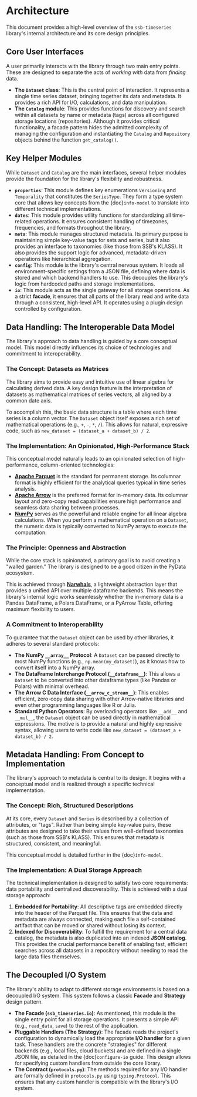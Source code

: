 # Architecture

This document provides a high-level overview of the `ssb-timeseries` library's internal architecture and its core design principles.

## Core User Interfaces

A user primarily interacts with the library through two main entry points.
These are designed to separate the acts of *working with* data from *finding* data.

-   **The `Dataset` class**: This is the central point of interaction.
    It represents a single time series dataset, bringing together its data and metadata.
    It provides a rich API for I/O, calculations, and data manipulation.
-   **The `Catalog` module**: This provides functions for discovery and search within all datasets by name or metadata (tags) across all configured storage locations (repositories).
    Although it provides critical functionality, a facade pattern hides the admitted complexity of managing the configuration and instantiating the `Catalog` and `Repository` objects behind the function `get_catalog()`.

## Key Helper Modules

While `Dataset` and `Catalog` are the main interfaces, several helper modules provide the foundation for the library's flexibility and robustness.

-   **`properties`**: This module defines key enumerations `Versioning` and `Temporality` that constitutes the `SeriesType`.
    They form a type system core that allows key concepts from the {doc}`info-model` to translate into different technical implementations.
-   **`dates`**: This module provides utility functions for standardizing all time-related operations.
    It ensures consistent handling of timezones, frequencies, and formats throughout the library.
-   **`meta`**: This module manages structured metadata.
    Its primary purpose is maintaining simple key-value tags for sets and series, but it also provides an interface to taxonomies (like those from SSB's KLASS).
    It also provides the support logic for advanced, metadata-driven operations like hierarchical aggregation.
-   **`config`**: This module is the library's central nervous system.
    It loads all environment-specific settings from a JSON file, defining where data is stored and which backend handlers to use.
    This decouples the library's logic from hardcoded paths and storage implementations.
-   **`io`**: This module acts as the single gateway for all storage operations.
    As a strict **facade**, it ensures that all parts of the library read and write data through a consistent, high-level API.
    It operates using a plugin design controlled by configuration.

## Data Handling: The Interoperable Data Model

The library's approach to data handling is guided by a core conceptual model.
This model directly influences its choice of technologies and commitment to interoperability.

### The Concept: Datasets as Matrices

The library aims to provide easy and intuitive use of linear algebra for calculating derived data.
A key design feature is the interpretation of datasets as mathematical matrices of series vectors, all aligned by a common date axis.

To accomplish this, the basic data structure is a table where each time series is a column vector.
The `Dataset` object itself exposes a rich set of mathematical operations (e.g., `+`, `-`, `*`, `/`).
This allows for natural, expressive code, such as `new_dataset = (dataset_a + dataset_b) / 2`.

### The Implementation: An Opinionated, High-Performance Stack

This conceptual model naturally leads to an opinionated selection of high-performance, column-oriented technologies:

-   **[Apache Parquet](https://parquet.apache.org/)** is the standard for permanent storage.
    Its columnar format is highly efficient for the analytical queries typical in time series analysis.
-   **[Apache Arrow](https://arrow.apache.org/)** is the preferred format for in-memory data.
    Its columnar layout and zero-copy read capabilities ensure high performance and seamless data sharing between processes.
-   **[NumPy](https://numpy.org/)** serves as the powerful and reliable engine for all linear algebra calculations.
    When you perform a mathematical operation on a `Dataset`, the numeric data is typically converted to NumPy arrays to execute the computation.

### The Principle: Openness and Abstraction

While the core stack is opinionated, a primary goal is to avoid creating a "walled garden."
The library is designed to be a good citizen in the PyData ecosystem.

This is achieved through **[Narwhals](https://narwhals-dev.github.io/narwhals/)**, a lightweight abstraction layer that provides a unified API over multiple dataframe backends.
This means the library's internal logic works seamlessly whether the in-memory data is a Pandas DataFrame, a Polars DataFrame, or a PyArrow Table, offering maximum flexibility to users.

### A Commitment to Interoperability

To guarantee that the `Dataset` object can be used by other libraries, it adheres to several standard protocols:

-   **The NumPy `__array__` Protocol**: A `Dataset` can be passed directly to most NumPy functions (e.g., `np.mean(my_dataset)`), as it knows how to convert itself into a NumPy array.
-   **The DataFrame Interchange Protocol (`__dataframe__`)**: This allows a `Dataset` to be converted into other dataframe types (like Pandas or Polars) with minimal overhead.
-   **The Arrow C Data Interface (`__arrow_c_stream__`)**: This enables efficient, zero-copy data sharing with other Arrow-native libraries and even other programming languages like R or Julia.
-   **Standard Python Operators**: By overloading operators like `__add__` and `__mul__`, the `Dataset` object can be used directly in mathematical expressions.
    The motive is to provide a natural and highly expressive syntax, allowing users to write code like `new_dataset = (dataset_a + dataset_b) / 2`.

## Metadata Handling: From Concept to Implementation

The library's approach to metadata is central to its design.
It begins with a conceptual model and is realized through a specific technical implementation.

### The Concept: Rich, Structured Descriptions

At its core, every `Dataset` and `Series` is described by a collection of attributes, or "tags".
Rather than being simple key-value pairs, these attributes are designed to take their values from well-defined taxonomies (such as those from SSB's KLASS).
This ensures that metadata is structured, consistent, and meaningful.

This conceptual model is detailed further in the {doc}`info-model`.

### The Implementation: A Dual Storage Approach

The technical implementation is designed to satisfy two core requirements: data portability and centralized discoverability.
This is achieved with a dual storage approach:

1.  **Embedded for Portability**: All descriptive tags are embedded directly into the header of the Parquet file.
    This ensures that the data and metadata are always connected, making each file a self-contained artifact that can be moved or shared without losing its context.
2.  **Indexed for Discoverability**: To fulfill the requirement for a central data catalog, the metadata is also duplicated into an indexed **JSON catalog**.
    This provides the crucial performance benefit of enabling fast, efficient searches across all datasets in a repository without needing to read the large data files themselves.

## The Decoupled I/O System

The library's ability to adapt to different storage environments is based on a decoupled I/O system.
This system follows a classic **Facade** and **Strategy** design pattern.

-   **The Facade (`ssb_timeseries.io`)**: As mentioned, this module is the single entry point for all storage operations.
    It presents a simple API (e.g., `read_data`, `save`) to the rest of the application.
-   **Pluggable Handlers (The Strategy)**: The facade reads the project's configuration to dynamically load the appropriate **I/O handler** for a given task.
    These handlers are the concrete "strategies" for different backends (e.g., local files, cloud buckets) and are defined in a single JSON file, as detailed in the {doc}`configure-io` guide.
    This design allows for specifying custom handlers from outside the core library.
-   **The Contract (`protocols.py`)**: The methods required for any I/O handler are formally defined in `protocols.py` using `typing.Protocol`.
    This ensures that any custom handler is compatible with the library's I/O system.
